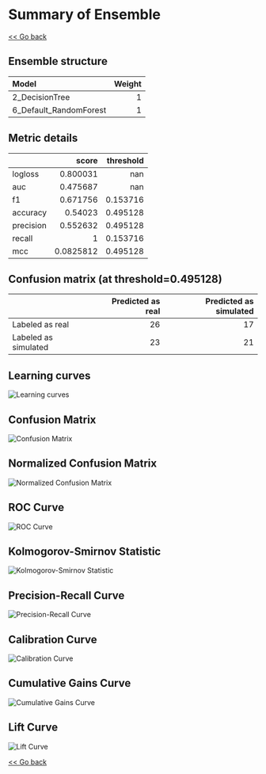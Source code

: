 # Summary of Ensemble

[<< Go back](../README.md)


## Ensemble structure
| Model                  |   Weight |
|:-----------------------|---------:|
| 2_DecisionTree         |        1 |
| 6_Default_RandomForest |        1 |

## Metric details
|           |     score |   threshold |
|:----------|----------:|------------:|
| logloss   | 0.800031  |  nan        |
| auc       | 0.475687  |  nan        |
| f1        | 0.671756  |    0.153716 |
| accuracy  | 0.54023   |    0.495128 |
| precision | 0.552632  |    0.495128 |
| recall    | 1         |    0.153716 |
| mcc       | 0.0825812 |    0.495128 |


## Confusion matrix (at threshold=0.495128)
|                      |   Predicted as real |   Predicted as simulated |
|:---------------------|--------------------:|-------------------------:|
| Labeled as real      |                  26 |                       17 |
| Labeled as simulated |                  23 |                       21 |

## Learning curves
![Learning curves](learning_curves.png)
## Confusion Matrix

![Confusion Matrix](confusion_matrix.png)


## Normalized Confusion Matrix

![Normalized Confusion Matrix](confusion_matrix_normalized.png)


## ROC Curve

![ROC Curve](roc_curve.png)


## Kolmogorov-Smirnov Statistic

![Kolmogorov-Smirnov Statistic](ks_statistic.png)


## Precision-Recall Curve

![Precision-Recall Curve](precision_recall_curve.png)


## Calibration Curve

![Calibration Curve](calibration_curve_curve.png)


## Cumulative Gains Curve

![Cumulative Gains Curve](cumulative_gains_curve.png)


## Lift Curve

![Lift Curve](lift_curve.png)



[<< Go back](../README.md)
